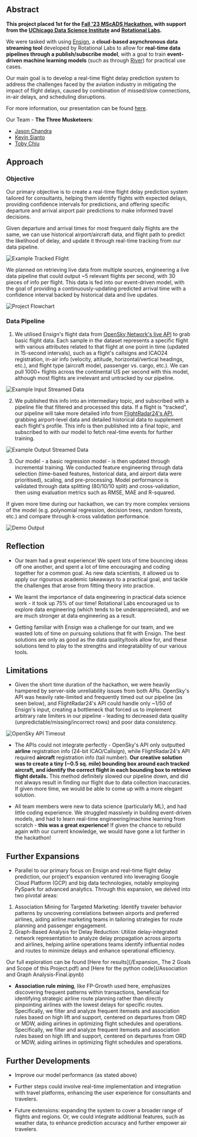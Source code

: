 ## Abstract
**This project placed 1st for the [Fall '23 MScADS Hackathon](/UChicago-Rotational%20Hackathon%20Fall%202023.pdf), with support from the [UChicago Data Science Institute](https://datascience.uchicago.edu/) and [Rotational Labs](https://rotational.io/).**

We were tasked with using [Ensign](https://rotational.io/ensign/), a **cloud-based asynchronous data streaming tool** developed by Rotational Labs to allow for **real-time data pipelines through a publish/subscribe model**, with a goal to train **event-driven machine learning models** (such as through [River](https://riverml.xyz/0.19.0/introduction/basic-concepts/)) for practical use cases.

Our main goal is to develop a real-time flight delay prediction system to address the challenges faced by the aviation industry in mitigating the impact of flight delays, caused by combination of missed/slow connections, in-air delays, and scheduling disruptions.

For more information, our presentation can be found [here](/Hackathon%20Presentation.pdf).

Our Team - **The Three Musketeers**: 
- [Jason Chandra](https://github.com/jasoncchandra)
- [Kevin Sianto](https://github.com/ksianto)
- [Toby Chiu](https://github.com/tobytcc)


## Approach

### Objective
Our primary objective is to create a real-time flight delay prediction system tailored for consultants, helping them identify flights with expected delays, providing confidence intervals for predictions, and offering specific departure and arrival airport pair predictions to make informed travel decisions.

Given departure and arrival times for most frequent daily flights are the same, we can use historical airport/aircraft data, and flight path to predict the likelihood of delay, and update it through real-time tracking from our data pipeline.  

![Example Tracked Flight](/img/daily-flight-photo.png)

We planned on retrieving live data from multiple sources, engineering a live data pipeline that could output ~5 relevant flights per second, with 30 pieces of info per flight. This data is fed into our event-driven model, with the goal of providing a continuously-updating predicted arrival time with a confidence interval backed by historical data and live updates.

![Project Flowchart](/img/Flowchart_vFinal.png)

### Data Pipeline
1. We utilised Ensign's flight data from [OpenSky Network's live API](https://openskynetwork.github.io/opensky-api/) to grab basic flight data. Each sample in the dataset represents a specific flight with various attributes related to that flight at one point in time (updated in 15-second intervals), such as a flight's callsigns and ICAO24 registration, in-air info (velocity, altitude, horizontal/vertical headings, etc.), and flight type (aircraft model, passenger vs. cargo, etc.). We can pull 1000+ flights across the continental US per second with this model, although most flights are irrelevant and untracked by our pipeline. 

![Example Input Streamed Data](/img/input_data.png)

2. We published this info into an intermediary topic, and subscribed with a pipeline file that filtered and processed this data. If a flight is "tracked", our pipeline will take more detailed info from [FlightRadar24's API](https://pypi.org/project/FlightRadarAPI/), grabbing airport-level data and detailed historical data to supplement each flight's profile. This info is then published into a final topic, and subscribed to with our model to fetch real-time events for further training.

![Example Output Streamed Data](/img/output_data.png)

3. Our model - a basic regression model - is then updated through incremental training. We conducted feature engineering through data selection (time-based features, historical data, and airport data were prioritised), scaling, and pre-processing. Model performance is validated through data splitting (80/10/10 split) and cross-validation, then using evaluation metrics such as RMSE, MAE and R-squared.

If given more time during our hackathon, we can try more complex versions of the model (e.g. polynomial regression, decision trees, random forests, etc.) and compare through k-cross validation performance.

![Demo Output](/img/demo_output.png)

## Reflection
- Our team had a great experience! We spent lots of time bouncing ideas off one another, and spent a lot of time encouraging and coding together for a common goal. As new data scientists, it allowed us to apply our rigourous academic takeaways to a practical goal, and tackle the challenges that arose from fitting theory into practice.

- We learnt the importance of data engineering in practical data science work - it took up 75% of our time! Rotational Labs encouraged us to explore data engineering (which tends to be underappreciated), and we are much stronger at data engineering as a result.

- Getting familiar with Ensign was a challenge for our team, and we wasted lots of time on pursuing solutions that fit with Ensign. The best solutions are only as good as the data quality/tools allow for, and these solutions tend to play to the strengths and integratability of our various tools.


## Limitations
- Given the short time duration of the hackathon, we were heavily hampered by server-side unreliability issues from both APIs. OpenSky's API was heavily rate-limited and frequently timed out our pipeline (as seen below), and FlightRadar24's API could handle only ~1/50 of Ensign's input, creating a bottleneck that forced us to implement arbitrary rate limiters in our pipeline - leading to decreased data quality (unpredictable/missing/incorrect rows) and poor data consistency.

![OpenSky API Timeout](/img/timeout.png)

- The APIs could not integrate perfectly - OpenSky's API only outputted **airline** registration info (24-bit ICAO/Callsign), while FlightRadar24's API required **aircraft** registration info (tail number). **Our creative solution was to create a tiny (~0.5 sq. mile) bounding box around each tracked aircraft, and identify the correct flight in each bounding box to retrieve flight details.** This method definitely slowed our pipeline down, and did not always result in finding our flight due to data collection inaccuracies. If given more time, we would be able to come up with a more elegant solution.

- All team members were new to data science (particularly ML), and had little coding experience. We struggled massively in building event-driven models, and had to learn real-time engineering/machine learning from scratch - **this was a great experience!** If given the chance to rebuild again with our current knowledge, we would have gone a lot further in the hackathon!

## Further Expansions

- Parallel to our primary focus on Ensign and real-time flight delay prediction, our project's expansion ventured into leveraging Google Cloud Platform (GCP) and big data technologies, notably employing PySpark for advanced analytics. Through this expansion, we delved into two pivotal areas:

1. Association Mining for Targeted Marketing: Identify traveler behavior patterns by uncovering correlations between airports and preferred airlines, aiding airline marketing teams in tailoring strategies for route planning and passenger engagement.
2. Graph-Based Analysis for Delay Reduction: Utilize delay-integrated network representation to analyze delay propagation across airports and airlines, helping airline operations teams identify influential nodes and routes to minimize delays and enhance operational efficiency.

Our full exploration can be found [Here for results](/Expansion_ The 2 Goals and Scope of this Project.pdf) and [Here for the python code](/Association and Graph Analysis-Final.ipynb)

- **Association rule mining**, like FP-Growth used here, emphasizes discovering frequent patterns within transactions, beneficial for identifying strategic airline route planning rather than directly pinpointing airlines with the lowest delays for specific routes.
Specifically, we filter and analyze frequent itemsets and association rules based on high lift and support, centered on departures from ORD or MDW, aiding airlines in optimizing flight schedules and operations. Specifically, we filter and analyze frequent itemsets and association rules based on high lift and support, centered on departures from ORD or MDW, aiding airlines in optimizing flight schedules and operations.








## Further Developments
- Improve our model performance (as stated above)

- Further steps could involve real-time implementation and integration with travel platforms, enhancing the user experience for consultants and travelers.

- Future extensions: expanding the system to cover a broader range of flights and regions. Or, we could integrate additional features, such as weather data, to enhance prediction accuracy and further empower air travelers.
